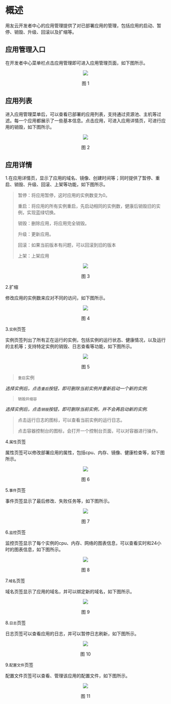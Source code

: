 # 概述

用友云开发者中心的应用管理提供了对已部署应用的管理，包括应用的启动、暂停、销毁、升级、回滚以及扩缩等。

## 应用管理入口

在开发者中心菜单栏点击应用管理即可进入应用管理页面，如下图所示。

<div align=center>

<img src="images/appmanage_1.png"/>

</div>

<p align="center">图 1</p>

## 应用列表

进入应用管理菜单后，可以查看已部署的应用列表，支持通过资源池、主机等过滤。每一个应用都展示了一些基本信息。点击应用，可进入应用详情页，可进行应用的销毁，如下图所示。

<div align=center>

<img src="images/appmanage_2.png"/>

</div>

<p align="center">图 2</p>

## 应用详情

1.在应用详情页，显示了应用的域名、镜像、创建时间等；同时提供了暂停、重启、销毁、升级、回滚、上架等功能，如下图所示。

> 暂停：将应用暂停，这时应用的实例数变为0。
> 
> 重启：将应用的所有实例重启，先启动相同的实例数，健康后销毁旧的实例，实现蓝绿切换。
> 
> 销毁：删除应用，将应用完全销毁。
> 
> 升级：更新应用。
> 
> 回滚：如果当前版本有问题，可以回滚到旧的版本
> 
> 上架：上架应用

<div align=center>

<img src="images/appmanage_3.png"/>

</div>

<p align="center">图 3</p>

2.扩缩

修改应用的实例数来应对不同的访问，如下图所示。

<div align=center>

<img src="images/appmanage_4.png"/>

</div>

<p align="center">图 4</p>

3.`实例`页签

实例页签列出了所有正在运行的实例，包括实例的运行状态、健康情况，以及运行的主机等；支持特定实例的销毁、日志查看等功能，如下图所示。

<div align=center>

<img src="images/appmanage_5.png"/>

</div>

<p align="center">图 5</p>

> `重启`实例

*选择实例后，点击`重启`按钮，即可删除当前实例并重新启动一个新的实例.*

> `销毁并缩容`

*选择实例后，点击`销毁`按钮，即可删除当前实例，并不会再启动新的实例.*

> 点击运行日志的图标，可以查看当前实例的运行日志。
> 
> 点击容器控制台的图标，会打开一个控制台页面，可以对容器进行操作。

4.`属性`页签

属性页签可以修改部署应用的属性，包括cpu、内存、镜像、健康检查等，如下图所示。

<div align=center>

<img src="images/appmanage_6.png"/>

</div>

<p align="center">图 6</p>

5.`事件`页签

事件页签显示了最后修改、失败任务等，如下图所示。

<div align=center>

<img src="images/appmanage_7.png"/>

</div>

<p align="center">图 7</p>

6.`监控`页签

监控页签显示了每个实例的cpu、内存、网络的图表信息，可以查看实时和24小时的图表信息，如下图所示。

<div align=center>

<img src="images/appmanage_8.png"/>

</div>

<p align="center">图 8</p>

7.`域名`页签

域名页签显示了应用的域名，并可以绑定新的域名，如下图所示。

<div align=center>

<img src="images/appmanage_9.png"/>

</div>

<p align="center">图 9</p>

8.`日志`页签

日志页签可以查看应用的日志，并可以暂停日志刷新，如下图所示。

<div align=center>

<img src="images/appmanage_10.png"/>

</div>

<p align="center">图 10</p>

9.`配置文件`页签

配置文件页签可以查看、管理该应用的配置文件，如下图所示。

<div align=center>

<img src="images/appmanage_11.png"/>

</div>

<p align="center">图 11</p>